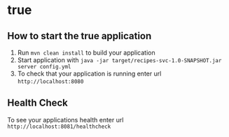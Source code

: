 # true

How to start the true application
---

1. Run `mvn clean install` to build your application
1. Start application with `java -jar target/recipes-svc-1.0-SNAPSHOT.jar server config.yml`
1. To check that your application is running enter url `http://localhost:8080`

Health Check
---

To see your applications health enter url `http://localhost:8081/healthcheck`
